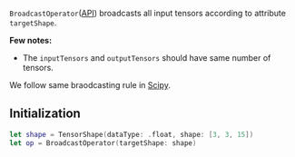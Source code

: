 `BroadcastOperator`([API](http://serrano-lib.org/docs/latest/api/Classes/BroadcastOperator.html)) 
broadcasts all input tensors according to attribute `targetShape`.

**Few notes:**

- The `inputTensors` and `outputTensors` should have same number of tensors.

We follow same braodcasting rule in [Scipy](http://scipy.github.io/old-wiki/pages/EricsBroadcastingDoc).

## Initialization 
```swift
let shape = TensorShape(dataType: .float, shape: [3, 3, 15])
let op = BroadcastOperator(targetShape: shape)
```
